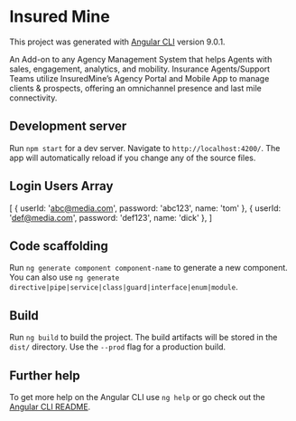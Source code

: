# Insured Mine

This project was generated with [Angular CLI](https://github.com/angular/angular-cli) version 9.0.1.


An Add-on to any Agency Management System that helps Agents with sales, engagement, analytics, and mobility. Insurance Agents/Support Teams utilize InsuredMine’s Agency Portal and Mobile App to manage clients & prospects, offering an omnichannel presence and last mile connectivity.

## Development server

Run `npm start` for a dev server. Navigate to `http://localhost:4200/`. The app will automatically reload if you change any of the source files.

## Login Users Array

[
      {
       userId: 'abc@media.com',
       password: 'abc123',
       name: 'tom'
      },
      {
        userId: 'def@media.com',
        password: 'def123',
        name: 'dick'
       },
]

## Code scaffolding

Run `ng generate component component-name` to generate a new component. You can also use `ng generate directive|pipe|service|class|guard|interface|enum|module`.

## Build

Run `ng build` to build the project. The build artifacts will be stored in the `dist/` directory. Use the `--prod` flag for a production build.

## Further help

To get more help on the Angular CLI use `ng help` or go check out the [Angular CLI README](https://github.com/angular/angular-cli/blob/master/README.md).
